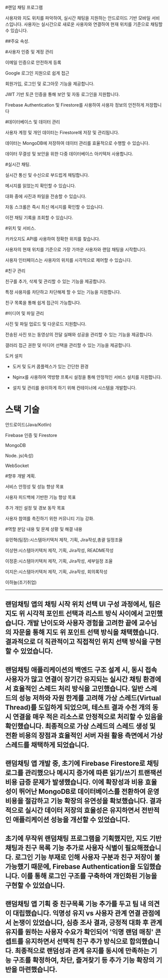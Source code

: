 #랜덤 채팅 프로그램 


사용자와 지도 위치를 파악하여, 실시간 채팅을 지원하는 안드로이드 기반 모바일 서비스입니다. 사용자는 실시간으로 새로운 사용자와 연결하여 현재 위치를 기준으로 채팅할 수 있습니다. 


##주요 속성. 


#사용자 인증 및 계정 관리 


이메일 인증으로 안전하게 등록 


Google 로그인 지원으로 쉽게 접근 


회원가입, 로그인 및 로그아웃 기능을 제공합니다. 


JWT 기반 토큰 인증을 통해 보안 및 자동 로그인을 지원합니다. 


Firebase Authentication 및 Firestore를 사용하여 사용자 정보의 안전하게 저장합니다 


#데이터베이스 및 데이터 관리 


사용자 계정 및 개인 데이터는 Firestore에 저장 및 관리됩니다. 


데이터는 MongoDB에 저장하여 데이터 관리를 효율적으로 수행할 수 있습니다. 


데이터 무결성 및 보안을 위한 다중 데이터베이스 아키텍처 사용합니다. 


#실시간 채팅. 


실시간 통신 및 수신으로 부드럽게 채팅합니다. 


메시지를 읽었는지 확인할 수 있습니다. 


대화 중에 사진과 파일을 전송할 수 있습니다. 


자동 스크롤은 즉시 최신 메시지를 확인할 수 있습니다. 


이전 채팅 기록을 조회할 수 있습니다. 


#위치 및 서비스. 


카카오지도 API를 사용하여 정확한 위치를 찾습니다. 


사용자의 현재 위치를 기준으로 가장 가까운 사용자와 랜덤 채팅을 시작합니다. 


사용자 인터페이스는 사용자의 위치를 시각적으로 제어할 수 있습니다. 


#친구 관리 


친구를 추가, 삭제 및 관리할 수 있는 기능을 제공합니다. 


특정 사용자를 차단하고 차단해제 할 수 있는 기능을 지원합니다. 


친구 목록을 통해 쉽게 접근이 가능합니다. 


#미디어 및 파일 관리 


사진 및 파일 업로드 및 다운로드 지원합니다.


전송된 사진 또는 동영상의 전달 실패와 성공을 관리할 수 있는 기능을 제공합니다. 


갤러리 접근 권한 및 미디어 선택을 관리할 수 있는 기능을 제공합니다. 


도커 설치 


* 도커 및 도커 콤플렉스가 있는 간단한 환경 


* Nginx를 사용하여 역방향 프록시 설정을 통해 안정적인 서비스 설치를 지원합니다. 


* 설치 및 관리를 용이하게 하기 위해 컨테이너에 시스템을 개발합니다. 


# 스택 기술 


안드로이드(Java/Kotlin) 

Firebase 인증 및 Firestore 

MongoDB 

Node. js(속성) 

WebSocket 




#향후 개발 계획. 


서비스 안정성 및 성능 향상 목표


사용자 피드백에 기반한 기능 향상 목표 


추가 개인 설정 및 경보 동작 목표 


사용자 참여를 촉진하기 위한 커뮤니티 기능 강화.

#역할 분담 내용 및 문제 상황 및 해결 내용

유민혁(팀장):시스템아키텍처 제작, 기획, Jira작성,총괄 일정조율

이상현:시스템아키텍처 제작, 기획, Jira작성, README작성

이정훈:시스템아키텍처 제작, 기획, Jira작성, 세부일정 조율

이지은:시스템아키텍처 제작, 기획, Jira작성, 회의록작성

이하늘(조기취업)

---------------------------------------------------------------------------------------------------------
랜덤채팅 앱의 채팅 시작 위치 선택 UI 구성 과정에서, 팀은 지도 위 시각적 포인트 선택과 리스트 방식 사이에서 고민했습니다. 개발 난이도와 사용자 경험을 고려한 끝에 교수님의 자문을 통해 지도 위 포인트 선택 방식을 채택했습니다. 
결과적으로 더 직관적이고 직접적인 위치 선택 방식을 구현할 수 있었습니다.
---------------------------------------------------------------------------------------------------------
랜덤채팅 애플리케이션의 백엔드 구조 설계 시, 동시 접속 사용자가 많고 연결이 장기간 유지되는 실시간 채팅 환경에서 효율적인 스레드 처리 방식을 고민했습니다.
일반 스레드의 성능 저하와 자원 한계를 고려해 가상 스레드(Virtual Thread)를 도입하게 되었으며, 테스트 결과 수천 개의 동시 연결을 매우 적은 리소스로 안정적으로 처리할 수 있음을 확인했습니다.
최종적으로 가상 스레드의 스레드 생성 및 전환 비용의 장점과 효율적인 서버 자원 활용 측면에서 가상 스레드를 채택하게 되었습니다.
---------------------------------------------------------------------------------------------------------
랜덤채팅 앱 개발 중, 초기에 Firebase Firestore로 채팅 로그를 관리했으나 메시지 증가에 따른 읽기/쓰기 트랜잭션 비용 급증 문제가 발생했습니다. 이에 확장성과 비용 효율성이 뛰어난 MongoDB로 데이터베이스를 전환하여 운영 비용을 절감하고 기능 확장의 유연성을 확보했습니다. 결과적으로 실시간 데이터 저장의 효율성은 유지하면서 전반적인 애플리케이션 성능을 개선할 수 있었습니다.
---------------------------------------------------------------------------------------------------------
초기에 무작위 랜덤채팅 프로그램을 기획했지만, 지도 기반 채팅과 친구 목록 기능 추가로 사용자 식별이 필요해졌습니다. 로그인 기능 부재로 인해 사용자 구분과 친구 저장이 불가능했기 때문에, Firebase Authentication을 도입했습니다. 이를 통해 로그인 구조를 구축하여 개인화된 기능을 구현할 수 있었습니다.
---------------------------------------------------------------------------------------------------------
랜덤채팅 앱 기획 중 친구목록 기능 추가를 두고 팀 내 의견이 대립했습니다. 익명성 유지 vs 사용자 관계 연결 관점에서 논쟁이 있었습니다,
심층 조사 결과, 긍정적 대화 후 관계 유지를 원하는 사용자 수요가 확인되어 '익명 랜덤 매칭' 콘셉트를 유지하면서 선택적 친구 추가 방식으로 합의했습니다.
최종적으로 랜덤성과 관계 유지를 동시에 만족하는 기능 구조를 확정하여, 차단, 즐겨찾기 등 추가 기능 확장의 기반을 마련했습니다.
---------------------------------------------------------------------------------------------------------
